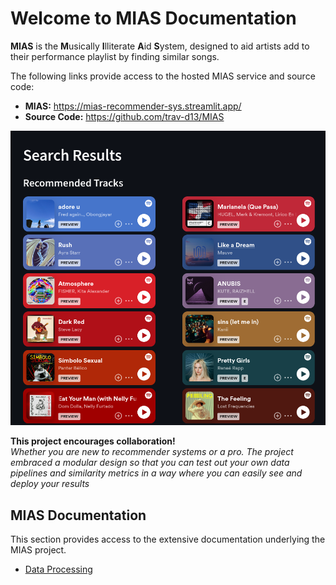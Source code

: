 # Welcome to MIAS Documentation

**MIAS** is the **M**usically **I**lliterate **A**id **S**ystem, designed to 
aid artists add to their performance playlist by finding similar songs. 

The following links provide access to the hosted MIAS service and source code: 
- **MIAS:** https://mias-recommender-sys.streamlit.app/
- **Source Code:** https://github.com/trav-d13/MIAS

![img.png](result_pic.png)

**This project encourages collaboration!** \
_Whether you are new to recommender systems or a pro.
The project embraced a modular design so that you can test out your own data pipelines and similarity metrics
in a way where you can easily see and deploy your results_

## MIAS Documentation
This section provides access to the extensive documentation underlying the MIAS project.

- [Data Processing](data_processing.md)